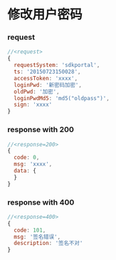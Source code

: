 # 修改用户密码

### request

```js
//<request>
{
  requestSystem: 'sdkportal',
  ts: '20150723150028',
  accessToken: 'xxxx',
  loginPwd: '新密码加密',
  oldPwd: '加密',
  loginPwdMd5: 'md5("oldpass")',
  sign: 'xxxx'
}

```

### response with 200

```js
//<response=200>
{
  code: 0,
  msg: 'xxxx',
  data: {
  }
}

```

### response with 400

```js
//<response=400>
{
  code: 101,
  msg: '签名错误',
  description: '签名不对'
}

```
